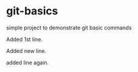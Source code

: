 # git-basics
simple project to demonstrate git basic commands


Added 1st line.


Added new line.

added line again.